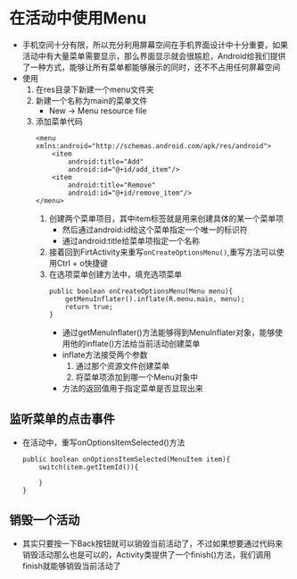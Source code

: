 # 在活动中使用Menu
* 手机空间十分有限，所以充分利用屏幕空间在手机界面设计中十分重要，如果活动中有大量菜单需要显示，那么界面显示就会很尴尬，Android给我们提供了一种方式，能够让所有菜单都能够展示的同时，还不不占用任何屏幕空间
* 使用
    1. 在res目录下新建一个menu文件夹
    2. 新建一个名称为main的菜单文件
        * New -> Menu resource file
    3. 添加菜单代码
        ```
        <menu xmlns:android="http://schemas.android.com/apk/res/android">
            <item
                android:title="Add"
                android:id="@+id/add_item"/>
            <item
                android:title="Remove"
                android:id="@+id/remove_item"/>
        </menu>
        ```
        1. 创建两个菜单项目，其中item标签就是用来创建具体的某一个菜单项
            * 然后通过android:id给这个菜单指定一个唯一的标识符
            * 通过android:title给菜单项指定一个名称
        2. 接着回到FirtActivity来重写`onCreateOptionsMenu()`,重写方法可以使用Ctrl + o快捷键
        3. 在选项菜单创建方法中，填充选项菜单
            ```
            public boolean onCreateOptionsMenu(Menu menu){
                getMenuInflater().inflate(R.menu.main, menu);
                return true;
            }
            ```
            * 通过getMenuInflater()方法能够得到MenuInflater对象，能够使用他的inflate()方法给当前活动创建菜单
            * inflate方法接受两个参数
                1. 通过那个资源文件创建菜单
                2. 将菜单项添加到哪一个Menu对象中
            * 方法的返回值用于指定菜单是否显现出来
  
## 监听菜单的点击事件
* 在活动中，重写onOptionsItemSelected()方法      
    ```
    public boolean onOptionsItemSelected(MenuItem item){
        switch(item.getItemId()){
        
        }
    }
    ```
        
## 销毁一个活动
* 其实只要按一下Back按钮就可以销毁当前活动了，不过如果想要通过代码来销毁活动那么也是可以的，Activity类提供了一个finish()方法，我们调用finish就能够销毁当前活动了 
              
